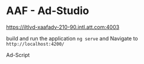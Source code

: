 # AAF - Ad-Studio

https://iltlvd-xaafadv-210-90.intl.att.com:4003

build and run the application
`ng serve` and Navigate to `http://localhost:4200/`

Ad-Script

